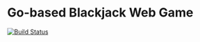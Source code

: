 # Go-based Blackjack Web Game
[![Build Status](https://travis-ci.com/nickypangers/blackjackweb.svg?branch=master)](https://travis-ci.com/nickypangers/blackjackweb)
